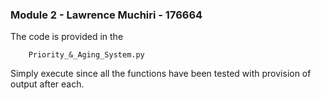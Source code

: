 ### Module 2 - Lawrence Muchiri - 176664

The code is provided in the

```
    Priority_&_Aging_System.py
```

Simply execute since all the functions have been tested with provision of output after each.
